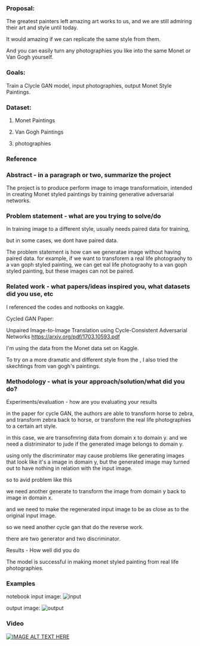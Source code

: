 ### Proposal:

The greatest painters left amazing art works to us, and we are still admiring their art and style until today. 

It would amazing if we can replicate the same style from them. 

And you can easily turn any photographies you like into the same Monet or Van Gogh yourself. 


### Goals:
Train a Clycle GAN model, input photographies, output Monet Style Paintings. 


### Dataset:

1. Monet Paintings

2. Van Gogh Paintings

3. photographies

### Reference


### Abstract - in a paragraph or two, summarize the project

The project is to produce perform image to image transformatioin, intended in creating Monet styled paintings by training generative adversarial networks. 

### Problem statement - what are you trying to solve/do

In training image to a different style, usually needs paired data for training, 

but in some cases, we dont have paired data. 

The problem statement is how can we generatae image without having paired data. 
for example, if we want to transforem a real life photograohy to a van goph styled painting, we can get eal life photograohy to a van goph styled painting, but these images can not be paired.  

### Related work - what papers/ideas inspired you, what datasets did you use, etc

I referenced the codes and notbooks on kaggle. 

Cycled GAN Paper:

Unpaired Image-to-Image Translation using Cycle-Consistent Adversarial Networks
https://arxiv.org/pdf/1703.10593.pdf

I'm using the data from the Monet data set on Kaggle. 

To try on a more dramatic and different style from the , I also tried the skechtings from van gogh's paintings. 

### Methodology - what is your approach/solution/what did you do?
Experiments/evaluation - how are you evaluating your results

in the paper for cycle GAN, the authors are able to transform horse to zebra, and transform zebra back to horse, or transform the real life photographies to a certain art style. 


in this case, we are transofmring data from domain x to domain y. 
and we need a distriminator to jude if the generated image belongs to domain y. 

using only the discriminator may cause problems like generating images that look like it's a image in domain y, but the generated image may turned out to have nothing in relation with the input image. 

so to avid problem like this 

we need another generate to transform the image from domain y back to image in domain x. 

and we need to make the regenerated input image to be as close as to the original input image. 

so we need another cycle gan that do the reverse work. 


there are two generator and two discriminator.

Results - How well did you do

The model is successful in making monet styled painting from real life photographies.  

### Examples
notebook
input image:
![input](input.jpg)

output image:
![output](output.jpg)

### Video

[![IMAGE ALT TEXT HERE](https://img.youtube.com/vi/YOUTUBE_VIDEO_ID_HERE/0.jpg)](https://www.youtube.com/watch?v=YOUTUBE_VIDEO_ID_HERE)






